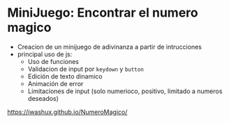 <h1>MiniJuego: Encontrar el numero magico</h1>

- Creacion de un minijuego de adivinanza a partir de intrucciones
- principal uso de js:
    - Uso de funciones
    - Validacion de input por ```keydown``` y ```button```
    - Edición de texto dinamico
    - Animación de error
    - Limitaciones de input (solo numerioco, positivo, limitado a numeros deseados)

https://iwashux.github.io/NumeroMagico/
